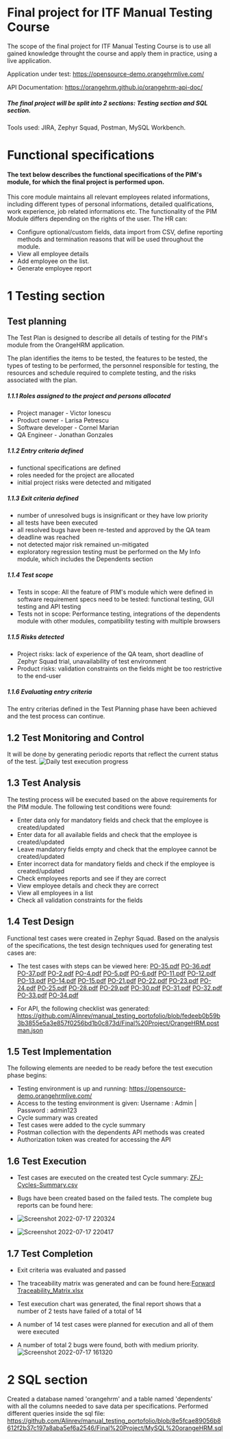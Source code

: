 # Final project for ITF Manual Testing Course
The scope of the final project for ITF Manual Testing Course is to use all gained knowledge throught the course and apply them in practice, using a live application.

Application under test: https://opensource-demo.orangehrmlive.com/

API Documentation: https://orangehrm.github.io/orangehrm-api-doc/
##### The final project will be split into 2 sections: Testing section and SQL section.
Tools used: JIRA, Zephyr Squad, Postman, MySQL Workbench.
# Functional specifications
#### The text below describes the functional specifications of the PIM's module, for which the final project is performed upon.
This core module maintains all relevant employees related informations, including different types of personal
informations, detailed qualifications, work experience, job related informations etc.
The functionality of the PIM Module differs depending on the rights of the user.
The HR can:
* Configure optional/custom fields, data import from CSV, define reporting methods and termination
reasons that will be used throughout the module.
* View all employee details
* Add employee on the list.
* Generate employee report
# 1 Testing section
## Test planning
The Test Plan is designed to describe all details of testing for the PIM's module from the OrangeHRM application.

The plan identifies the items to be tested, the features to be tested, the types of testing to be performed, the personnel responsible for testing, the resources and schedule required to complete testing, and the risks associated with the plan.
##### 1.1.1 Roles assigned to the project and persons allocated
* Project manager - Victor Ionescu
* Product owner - Larisa Petrescu
* Software developer - Cornel Marian
* QA Engineer - Jonathan Gonzales
##### 1.1.2 Entry criteria defined
* functional specifications are defined
* roles needed for the project are allocated
* initial project risks were detected and mitigated
##### 1.1.3 Exit criteria defined
* number of unresolved bugs is insignificant or they have low priority
* all tests have been executed
* all resolved bugs have been re-tested and approved by the QA team
* deadline was reached
* not detected major risk remained un-mitigated
* exploratory regression testing must be performed on the My Info module, which includes the Dependents section
##### 1.1.4 Test scope
* Tests in scope: All the feature of PIM's module which were defined in software requirement specs need to be tested: functional testing, GUI testing and API testing
* Tests not in scope: Performance testing, integrations of the dependents module with other modules, compatibility testing with multiple browsers
##### 1.1.5 Risks detected
* Project risks: lack of experience of the QA team, short deadline of Zephyr Squad trial, unavailability of test environment
* Product risks: validation constraints on the fields might be too restrictive to the end-user
##### 1.1.6 Evaluating entry criteria
The entry criterias defined in the Test Planning phase have been achieved and the test process can continue.
## 1.2 Test Monitoring and Control
It will be done by generating periodic reports that reflect the current status of the test.
![Daily test execution progress](https://user-images.githubusercontent.com/109461549/179420236-7bad484d-f73b-4adb-806f-35a6abb2f01c.jpg)

## 1.3 Test Analysis
The testing process will be executed based on the above requirements for the PIM module. The following test conditions were found:
* Enter data only for mandatory fields and check that the employee is created/updated
* Enter data for all available fields and check that the employee is created/updated
* Leave mandatory fields empty and check that the employee cannot be created/updated
* Enter incorrect data for mandatory fields and check if the employee is created/updated
* Check employees reports and see if they are correct
* View employee details and check they are correct
* View all employees in a list
* Check all validation constraints for the fields
## 1.4 Test Design
Functional test cases were created in Zephyr Squad. Based on the analysis of the specifications, the test design techniques used for generating test cases are:

* The test cases with steps can be viewed here: [PO-35.pdf](https://github.com/Alinrev/manual_testing_portofolio/files/9128549/PO-35.pdf)
[PO-36.pdf](https://github.com/Alinrev/manual_testing_portofolio/files/9128550/PO-36.pdf)
[PO-37.pdf](https://github.com/Alinrev/manual_testing_portofolio/files/9128551/PO-37.pdf)
[PO-2.pdf](https://github.com/Alinrev/manual_testing_portofolio/files/9128552/PO-2.pdf)
[PO-4.pdf](https://github.com/Alinrev/manual_testing_portofolio/files/9128553/PO-4.pdf)
[PO-5.pdf](https://github.com/Alinrev/manual_testing_portofolio/files/9128554/PO-5.pdf)
[PO-6.pdf](https://github.com/Alinrev/manual_testing_portofolio/files/9128555/PO-6.pdf)
[PO-11.pdf](https://github.com/Alinrev/manual_testing_portofolio/files/9128556/PO-11.pdf)
[PO-12.pdf](https://github.com/Alinrev/manual_testing_portofolio/files/9128557/PO-12.pdf)
[PO-13.pdf](https://github.com/Alinrev/manual_testing_portofolio/files/9128558/PO-13.pdf)
[PO-14.pdf](https://github.com/Alinrev/manual_testing_portofolio/files/9128559/PO-14.pdf)
[PO-15.pdf](https://github.com/Alinrev/manual_testing_portofolio/files/9128560/PO-15.pdf)
[PO-21.pdf](https://github.com/Alinrev/manual_testing_portofolio/files/9128561/PO-21.pdf)
[PO-22.pdf](https://github.com/Alinrev/manual_testing_portofolio/files/9128562/PO-22.pdf)
[PO-23.pdf](https://github.com/Alinrev/manual_testing_portofolio/files/9128563/PO-23.pdf)
[PO-24.pdf](https://github.com/Alinrev/manual_testing_portofolio/files/9128564/PO-24.pdf)
[PO-25.pdf](https://github.com/Alinrev/manual_testing_portofolio/files/9128565/PO-25.pdf)
[PO-28.pdf](https://github.com/Alinrev/manual_testing_portofolio/files/9128566/PO-28.pdf)
[PO-29.pdf](https://github.com/Alinrev/manual_testing_portofolio/files/9128567/PO-29.pdf)
[PO-30.pdf](https://github.com/Alinrev/manual_testing_portofolio/files/9128568/PO-30.pdf)
[PO-31.pdf](https://github.com/Alinrev/manual_testing_portofolio/files/9128569/PO-31.pdf)
[PO-32.pdf](https://github.com/Alinrev/manual_testing_portofolio/files/9128570/PO-32.pdf)
[PO-33.pdf](https://github.com/Alinrev/manual_testing_portofolio/files/9128571/PO-33.pdf)
[PO-34.pdf](https://github.com/Alinrev/manual_testing_portofolio/files/9128572/PO-34.pdf)

* For API, the following checklist was generated: https://github.com/Alinrev/manual_testing_portofolio/blob/fedeeb0b59b3b3855e5a3e857f0256bd1b0c873d/Final%20Project/OrangeHRM.postman.json
## 1.5 Test Implementation
The following elements are needed to be ready before the test execution phase begins:

* Testing environment is up and running: https://opensource-demo.orangehrmlive.com/
* Access to the testing environment is given: Username : Admin | Password : admin123
* Cycle summary was created
* Test cases were added to the cycle summary
* Postman collection with the dependents API methods was created
* Authorization token was created for accessing the API
## 1.6 Test Execution
* Test cases are executed on the created test Cycle summary: [ZFJ-Cycles-Summary.csv](https://github.com/Alinrev/manual_testing_portofolio/files/9128608/ZFJ-Cycles-Summary.csv)

* Bugs have been created based on the failed tests. The complete bug reports can be found here: 
* ![Screenshot 2022-07-17 220324](https://user-images.githubusercontent.com/109461549/179420983-ccf20e39-63c2-4ff8-8e58-c331a7d3d21c.png)
* ![Screenshot 2022-07-17 220417](https://user-images.githubusercontent.com/109461549/179420984-54d52221-0aea-4d5f-97c8-db5d5494ac31.png)
 
## 1.7 Test Completion
* Exit criteria was evaluated and passed
* The traceability matrix was generated and can be found here:[Forward Traceability_Matrix.xlsx](https://github.com/Alinrev/manual_testing_portofolio/files/9128609/Forward.Traceability_Matrix.xlsx)

* Test execution chart was generated, the final report shows that a number of 2 tests have failed of a total of 14
* A number of 14 test cases were planned for execution and all of them were executed
* A number of total 2 bugs were found, both with medium priority.
 ![Screenshot 2022-07-17 161320](https://user-images.githubusercontent.com/109461549/179421853-7fc410b3-f23a-4313-842e-04a6566e7f0e.jpg)
# 2 SQL section
Created a database named 'orangehrm' and a table named 'dependents' with all the columns needed to save data per specifications. Performed different queries inside the sql file:  https://github.com/Alinrev/manual_testing_portofolio/blob/8e5fcae89056b8612f2b37c197a8aba5ef6a2546/Final%20Project/MySQL%20orangeHRM.sql
